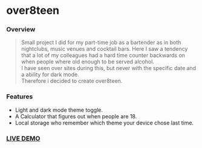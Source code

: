 # over8teen

### Overview
> Small project I did for my part-time job as a bartender as in both nightclubs, music venues and cocktail bars. Here I saw a tendency that a lot of my colleagues had a hard time counter backwards on when people where old enough to be served alcohol.  
> I have seen over sites during this, but never with the specific date and a ability for dark mode.  
> Therefore i decided to create over8teen.  

### Features
* Light and dark mode theme toggle.  
* A Calculator that figures out when people are 18.  
* Local storage who remember which theme your device chose last time.  


### [LIVE DEMO](https://simonemiar.dk/over8teen)
